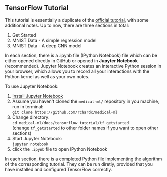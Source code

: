 ## TensorFlow Tutorial

This tutorial is essentially a duplicate of the <a href="https://www.tensorflow.org/get_started/">official tutorial</a>, with some additional notes. Up to now, there are three sections in total:

1. Get Started
2. MNIST Data - A simple regression model
3. MNIST Data - A deep CNN model

In each section, there is a .ipynb file (IPython Notebook) file which can be either opened directly in GitHub or opened in <b>Jupyter Notebook</b> (recommended). Jupyter Notebook creates an interactive Python session in your browser, which allows you to record all your interactions with the Python kernel as well as your own notes.

To use Jupyter Notebook:

1. <a href="http://jupyter.org/install.html">Install Jupyter Notebook</a>
2. Assume you haven't cloned the `medical-ml/` repository in you machine, run in terminal: <br />`git clone https://github.com/rchardx/medical-ml`
3. Change directory: <br />
`cd medical-ml/docs/tensorflow_tutorial/tf_getstarted` <br />(change `tf_getstarted` to other folder names if you want to open other sections)
4. Start Jupyter Notebook: <br />`jupyter notebook`
5. click the `.ipynb` file to open IPython Notebook

In each section, there is a completed Python file implementing the algorithm of the corresponding tutorial. They can be run diretly, provided that you have installed and configured TensorFlow correctly.
